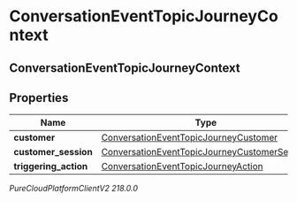 # ConversationEventTopicJourneyContext

## ConversationEventTopicJourneyContext

## Properties

|Name | Type | Description | Notes|
|------------ | ------------- | ------------- | -------------|
| **customer** | [ConversationEventTopicJourneyCustomer](ConversationEventTopicJourneyCustomer) |  | [optional] |
| **customer_session** | [ConversationEventTopicJourneyCustomerSession](ConversationEventTopicJourneyCustomerSession) |  | [optional] |
| **triggering_action** | [ConversationEventTopicJourneyAction](ConversationEventTopicJourneyAction) |  | [optional] |



_PureCloudPlatformClientV2 218.0.0_
